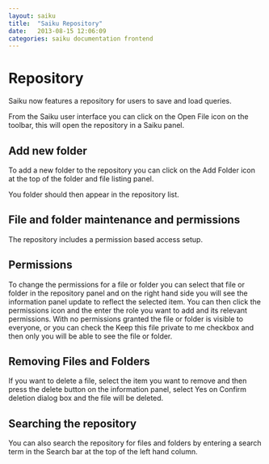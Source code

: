 ```yaml
---
layout: saiku
title:  "Saiku Repository"
date:   2013-08-15 12:06:09
categories: saiku documentation frontend
---
```



Repository
==========

Saiku now features a repository for users to save and load queries.

From the Saiku user interface you can click on the Open File icon on the toolbar, this will open the repository in a Saiku panel.

Add new folder
--------------
To add a new folder to the repository you can click on the Add Folder icon at the top of the folder and file listing panel.

You folder should then appear in the repository list.


File and folder maintenance and permissions 
-------------------------------------------
The repository includes a permission based access setup. 

Permissions
-----------
To change the permissions for a file or folder you can select that file or folder in the repository panel and on the right hand side you 
will see the information panel update to reflect the selected item. You can then click the permissions icon and the enter the role you want to add and its relevant permissions.
With no permissions granted the file or folder is visible to everyone, or you can check the Keep this file private to me checkbox and then only you will be able to see the file or folder.


Removing Files and Folders
--------------------------
If you want to delete a file, select the item you want to remove and then press the delete button on the information panel, select Yes on Confirm deletion dialog box and the file will be deleted.

Searching the repository
------------------------
You can also search the repository for files and folders by entering a search term in the Search bar at the top of the left hand column.
